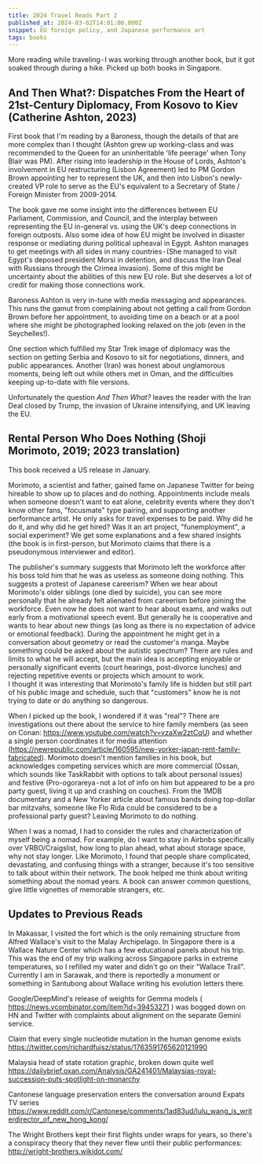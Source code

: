 ```yaml
---
title: 2024 Travel Reads Part 2
published_at: 2024-03-02T14:01:00.000Z
snippet: EU foreign policy, and Japanese performance art
tags: books
---
```


More reading while traveling - I was working through another book, but it got soaked through during a hike. Picked up both books in Singapore.

## And Then What?: Dispatches From the Heart of 21st-Century Diplomacy, From Kosovo to Kiev (Catherine Ashton, 2023)

First book that I'm reading by a Baroness, though the details of that are more complex than I thought (Ashton grew up working-class and was recommended to the Queen for an uninheritable 'life peerage' when Tony Blair was PM). After rising into leadership in the House of Lords, Ashton's involvement in EU restructuring (Lisbon Agreement) led to PM Gordon Brown appointing her to represent the UK, and then into Lisbon's newly-created VP role to serve as the EU's equivalent to a Secretary of State / Foreign Minister from 2009-2014.

The book gave me some insight into the differences between EU Parliament, Commission, and Council, and the interplay between representing the EU in-general vs. using the UK's deep connections in foreign outposts. Also some idea of how EU might be involved in disaster response or mediating during political upheaval in Egypt. Ashton manages to get meetings with all sides in many countries - (She managed to visit Egypt's deposed president Morsi in detention, and discuss the Iran Deal with Russians through the Crimea invasion). Some of this might be uncertainty about the abilities of this new EU role. But she deserves a lot of credit for making those connections work.

Baroness Ashton is very in-tune with media messaging and appearances. This runs the gamut from complaining about not getting a call from Gordon Brown before her appointment, to avoiding time on a beach or at a pool where she might be photographed looking relaxed on the job (even in the Seychelles!).

One section which fulfilled my Star Trek image of diplomacy was the section on getting Serbia and Kosovo to sit for negotiations, dinners, and public appearances. Another (Iran) was honest about unglamorous moments, being left out while others met in Oman, and the difficulties keeping up-to-date with file versions.

Unfortunately the question *And Then What?* leaves the reader with the Iran Deal closed by Trump, the invasion of Ukraine intensifying, and UK leaving the EU.

## Rental Person Who Does Nothing (Shoji Morimoto, 2019; 2023 translation)

This book received a US release in January.

Morimoto, a scientist and father, gained fame on Japanese Twitter for being hireable to show up to places and do nothing. 
Appointments include meals when someone doesn't want to eat alone, celebrity events where they don't know other fans, "focusmate" type pairing, and supporting another performance artist.
He only asks for travel expenses to be paid. Why did he do it, and why did he get hired? Was it an art project, "funemployment", a social experiment? We get some explanations and a few shared insights (the book is in first-person, but Morimoto claims that there is a pseudonymous interviewer and editor).

The publisher's summary suggests that Morimoto left the workforce after his boss told him that he was as useless as someone doing nothing. This suggests a protest of Japanese careerism? When we hear about Morimoto's older siblings (one died by suicide), you can see more personally that he already felt alienated from careerism before joining the workforce. Even now he does not want to hear about exams, and walks out early from a motivational speech event. But generally he is cooperative and wants to hear about new things (as long as there is no expectation of advice or emotional feedback). During the appointment he might get in a conversation about geometry or read the customer's manga. Maybe something could be asked about the autistic spectrum? There are rules and limits to what he will accept, but the main idea is accepting enjoyable or personally significant events (court hearings, post-divorce lunches) and rejecting repetitive events or projects which amount to work.<br/>I thought it was interesting that Morimoto's family life is hidden but still part of his public image and schedule, such that "customers" know he is not trying to date or do anything so dangerous.

When I picked up the book, I wondered if it was "real"? There are investigations out there about the service to hire family members (as seen on Conan: https://www.youtube.com/watch?v=vzaXw2ztCqU) and whether a single person coordinates it for media attention (https://newrepublic.com/article/160595/new-yorker-japan-rent-family-fabricated). Morimoto doesn't mention families in his book, but acknowledges competing services which are more commercial (Ossan, which sounds like TaskRabbit with options to talk about personal issues) and festive (Pro-ogorareya - not a lot of info on him but appeared to be a pro party guest, living it up and crashing on couches). From the 1MDB documentary and a New Yorker article about famous bands doing top-dollar bar mitzvahs, someone like Flo Rida could be considered to be a professional party guest? Leaving Morimoto to do nothing.

When I was a nomad, I had to consider the rules and characterization of myself being a nomad. For example, do I want to stay in Airbnbs specifically over VRBO/Craigslist, how long to plan ahead, what about storage space, why not stay longer. Like Morimoto, I found that people share complicated, devastating, and confusing things with a stranger, because it's too sensitive to talk about within their network. The book helped me think about writing something about the nomad years. A book can answer common questions, give little vignettes of memorable strangers, etc.

## Updates to Previous Reads

In Makassar, I visited the fort which is the only remaining structure from Alfred Wallace's visit to the Malay Archipelago. In Singapore there is a Wallace Nature Center which has a few educational panels about his trip.
This was the end of my trip walking across Singapore parks in extreme temperatures, so I refilled my water and didn't go on their "Wallace Trail". Currently I am in 
Sarawak, and there is reportedly a monument or something in Santubong about Wallace writing his evolution letters there.

Google/DeepMind's release of weights for Gemma models ( https://news.ycombinator.com/item?id=39453271 ) was bogged down on HN and Twitter with complaints about alignment on the separate Gemini service.

Claim that every single nucleotide mutation in the human genome exists https://twitter.com/richardfuisz/status/1763591765620121990

Malaysia head of state rotation graphic, broken down quite well https://dailybrief.oxan.com/Analysis/GA241401/Malaysias-royal-succession-puts-spotlight-on-monarchy

Cantonese language preservation enters the conversation around Expats TV series https://www.reddit.com/r/Cantonese/comments/1ad83ud/lulu_wang_is_writerdirector_of_new_hong_kong/

The Wright Brothers kept their first flights under wraps for years, so there's a conspiracy theory that they never flew until their public performances: http://wright-brothers.wikidot.com/



<br/>
<br/>
<br/>

